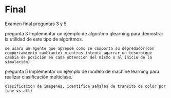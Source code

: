 # Final
Examen final preguntas 3 y 5
 

pregunta 3 Implementar un ejemplo de algoritmo qlearning para demostrar la utilidad de este tipo de algoritmos.

    se usara un agente que aprende como se comporta su depredador(con comportamiento cambiante) mientras intenta agarrar un tesoro(que cambia de posición en cada obtencion del mismo o al inicio de la simulación)

pregunta 5 Implementar un ejemplo de modelo de machine learning para realizar clasificación multiclase.

    clasificacion de imagenes, identifica señales de transito de color por (one vs all)